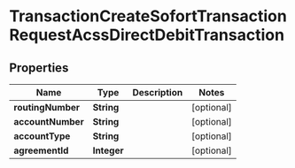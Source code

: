 

# TransactionCreateSofortTransactionRequestAcssDirectDebitTransaction


## Properties

| Name | Type | Description | Notes |
|------------ | ------------- | ------------- | -------------|
|**routingNumber** | **String** |  |  [optional] |
|**accountNumber** | **String** |  |  [optional] |
|**accountType** | **String** |  |  [optional] |
|**agreementId** | **Integer** |  |  [optional] |



